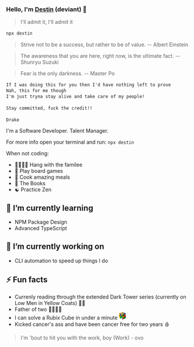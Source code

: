 ### Hello, I'm [Destin](https://destin.io) (deviant) 👋

> I'll admit it, I'll admit it 

```sh
npx destin
```

> Strive not to be a success, but rather to be of value. -- Albert Einstein

> The awareness that you are here, right now, is the ultimate fact. -- Shunryu Suzuki

> Fear is the only darkness. -- Master Po

```
If I was doing this for you then I'd have nothing left to prove
Nah, this for me though
I'm just tryna stay alive and take care of my people!

Stay committed, fuck the credit!!

Drake
```

I'm a Software Developer. Talent Manager.

For more info open your terminal and run:
`npx destin`

When not coding:
- 👨‍👩‍👦‍👦 Hang with the familee
- 🎲 Play board games
- 🍝 Cook amazing meals
- 📖 The Books
- ☯️ Practice Zen

## 🌱 I’m currently learning
- NPM Package Design
- Advanced TypeScript

## 🔭 I’m currently working on
- CLI automation to speed up things I do

## ⚡️ Fun facts
- Currenly reading through the extended Dark Tower series (currently on Low Men in Yellow Coats) 🧥🧥
- Father of two 👨‍👩‍👦‍👦
- I can solve a Rubix Cube in under a minute <img src='/cube.png' height='20px' alt='Rubix Cube Image' />
- Kicked cancer's ass and have been cancer free for two years 🩸

> I'm 'bout to hit you with the work, boy (Work) - ovo
